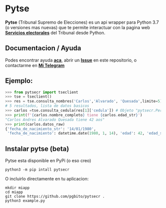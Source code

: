 # Pytse
**Pytse** (Tribunal Supremo de Elecciones) es un api wrapper para Python 3.7 (o versiones mas nuevas) que te permite interactuar con la pagina web **[Servicios electorales](https://servicioselectorales.tse.go.cr/chc/)** del Tribunal desde Python.

## Documentacion / Ayuda
Podes encontrar ayuda **[aca](https://pytsecr.readthedocs.io/)**, abrir un **[Issue](https://github.com/pgbito/pytsecr/issues/new)** en este repositorio, o contactarme en **[Mi Telegram](https://t.me/pgbito)**
## Ejemplo:
```python
>>> from pytsecr import tseclient
>>> tse = tseclient()
>>> res = tse.consulta_nombres('Carlos','Alvarado', 'Quesada',limite=5) 
# 5 resultados, lista de datos basicos
>>> carlos =tse.consulta_cedula(res[1]['cedula']) # Objeto "pytsecr.Persona"
>>> print(f'{carlos.nombre_completo} tiene {carlos.edad_str}')
"Carlos Andres Alvarado Quesada tiene 42 aos"
>>> print(carlos.datos_raw)
{'fecha_de_nacimiento_str': '14/01/1980',
 'fecha_de_nacimiento': datetime.date(1980, 1, 14), 'edad': 42, 'edad_str': '42 años', 'nombre': 'Carlos Andres', 'apellido': 'Alvarado', 'segundo_apellido': 'Quesada', 'nombre_completo': 'Carlos Andres Alvarado Quesada', 'cedula': '110600078', 'padres_rawdata': {'padre': {'nombre': 'Alejandro Alvarado Induni', 'cedula': '0'}, 'madre': {'nombre': 'Adelia Quesada Alvarado', 'cedula': '0'}}, 'cc': None, 'sexo': 'masculino', 'ha_muerto': False, 'marginal': False, 'empadronado': True, 'fallecio': False, 'lugar_de_nacimiento': 'URUCA CENTRAL SAN JOSE', 'nacionalidad': 'Costarricense', 'conocido_como': None}
```
## Instalar pytse (beta)

Pytse esta disponible en PyPi (o eso creo)

```console
python3 -m pip intall pytsecr
```

O incluirlo directamente en tu aplicacion:

```console
mkdir miapp
cd miapp
git clone https://github.com/pgbito/pytsecr . 
python3 example.py
```


